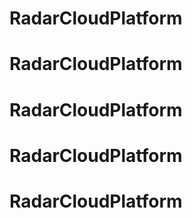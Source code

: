 # RadarCloudPlatform
# RadarCloudPlatform
# RadarCloudPlatform
# RadarCloudPlatform
# RadarCloudPlatform
